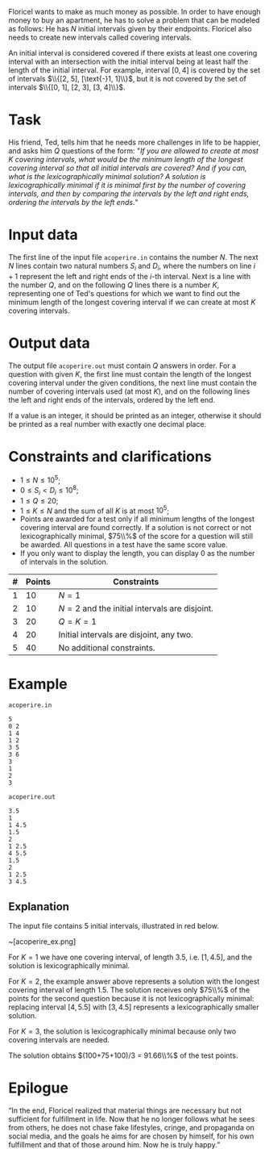 Floricel wants to make as much money as possible. In order to have enough money to buy an apartment, he has to solve a problem that can be modeled as follows: He has $N$ initial intervals given by their endpoints. Floricel also needs to create new intervals called covering intervals.

An initial interval is considered covered if there exists at least one covering interval with an intersection with the initial interval being at least half the length of the initial interval. For example, interval $[0, 4]$ is covered by the set of intervals $\\{[2, 5], [\text{-}1, 1]\\}$, but it is not covered by the set of intervals $\\{[0, 1], [2, 3], [3, 4]\\}$.

# Task

His friend, Ted, tells him that he needs more challenges in life to be happier, and asks him $Q$ questions of the form: "*If you are allowed to create at most $K$ covering intervals, what would be the minimum length of the longest covering interval so that all initial intervals are covered? And if you can, what is the lexicographically minimal solution? A solution is lexicographically minimal if it is minimal first by the number of covering intervals, and then by comparing the intervals by the left and right ends, ordering the intervals by the left ends.*"

# Input data

The first line of the input file `acoperire.in` contains the number $N$. The next $N$ lines contain two natural numbers $S_i$ and $D_i$, where the numbers on line $i + 1$ represent the left and right ends of the $i$-th interval. Next is a line with the number $Q$, and on the following $Q$ lines there is a number $K$, representing one of Ted's questions for which we want to find out the minimum length of the longest covering interval if we can create at most $K$ covering intervals.

# Output data

The output file `acoperire.out` must contain $Q$ answers in order. For a question with given $K$, the first line must contain the length of the longest covering interval under the given conditions, the next line must contain the number of covering intervals used (at most $K$), and on the following lines the left and right ends of the intervals, ordered by the left end.

If a value is an integer, it should be printed as an integer, otherwise it should be printed as a real number with exactly one decimal place.

# Constraints and clarifications

* $1 \leq N \leq 10^5$;
* $0 \leq S_i \lt D_i \leq 10^8$;
* $1 \leq Q \leq 20$;
* $1 \leq K \leq N$ and the sum of all $K$ is at most $10^5$;
* Points are awarded for a test only if all minimum lengths of the longest covering interval are found correctly. If a solution is not correct or not lexicographically minimal, $75\\%$ of the score for a question will still be awarded. All questions in a test have the same score value.
* If you only want to display the length, you can display $0$ as the number of intervals in the solution.

|# | Points | Constraints|
| - | - | ------------|
|1|10|$N = 1$|
|2|10|$N = 2$ and the initial intervals are disjoint.|
|3|20|$Q = K = 1$|
|4|20|Initial intervals are disjoint, any two.|
|5|40|No additional constraints.|

# Example

`acoperire.in`
```
5
0 2
1 4
1 2
3 5
3 6
3
1
2
3
```

`acoperire.out`
```
3.5
1
1 4.5
1.5
2
1 2.5
4 5.5
1.5
2
1 2.5
3 4.5
```

## Explanation

The input file contains $5$ initial intervals, illustrated in red below.

~[acoperire_ex.png]

For $K=1$ we have one covering interval, of length $3.5$, i.e. $[1, 4.5]$, and the solution is lexicographically minimal.

For $K=2$, the example answer above represents a solution with the longest covering interval of length $1.5$. The solution receives only $75\\%$ of the points for the second question because it is not lexicographically minimal: replacing interval $[4, 5.5]$ with $[3, 4.5]$ represents a lexicographically smaller solution.

For $K=3$, the solution is lexicographically minimal because only two covering intervals are needed.

The solution obtains $(100+75+100)/3 = 91.66\\%$ of the test points.

# Epilogue

“In the end, Floricel realized that material things are necessary but not sufficient for fulfillment in life. Now that he no longer follows what he sees from others, he does not chase fake lifestyles, cringe, and propaganda on social media, and the goals he aims for are chosen by himself, for his own fulfillment and that of those around him. Now he is truly happy.”